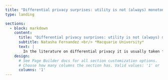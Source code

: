 ```yaml
---
title: "Differential privacy surprises: utility is not (always) monotonic on epsilon"
type: landing

sections:
  - block: markdown
    content:
      title: "Differential privacy surprises: utility is not (always) monotonic on epsilon"
      subtitle: Natasha Fernandez <br/> *Macquarie University*
      text: |
        In the literature on differential privacy it is usually taken for granted that increasing privacy causes a decrease in utility, a behaviour known as the privacy-utility trade-off. In this talk we present a surprising result that sometimes privacy and utility can both increase (or decrease) when differential privacy mechanisms are incorporated into complex pipelines, such as those used in machine learning. We characterise this non-monotonic behaviour and provide conditions on exactly when privacy and utility behave "predictably" (that is, monotonically). Privacy experiments conducted on the COMPAS dataset demonstrate this non-monotonic behaviour in a practical setting.
    design:
      # See Page Builder docs for all section customization options.
      # Choose how many columns the section has. Valid values: '1' or '2'.
      columns: '1'
---
```

